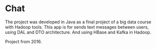 # Chat

The project was developed in Java as a final project of a big data course with Hadoop tools. This app is for sends text messages between users, using DAL and DTO architecture. And using HBase and Kafka in Hadoop.

Project from 2016.
